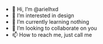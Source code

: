 - 👋 Hi, I’m @arielhxd
- 👀 I’m interested in design
- 🌱 I’m currently learning nothing
- 💞️ I’m looking to collaborate on you
- 📫 How to reach me, just call me
